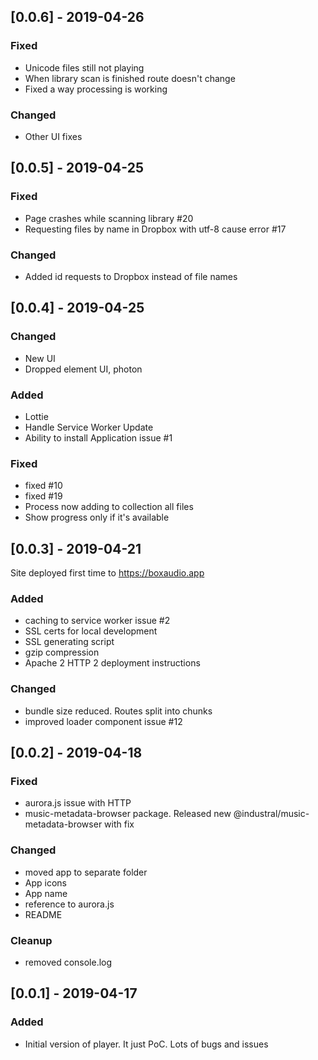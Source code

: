 ## [0.0.6] - 2019-04-26

### Fixed
- Unicode files still not playing
- When library scan is finished route doesn't change
- Fixed a way processing is working

### Changed
- Other UI fixes

## [0.0.5] - 2019-04-25

### Fixed
- Page crashes while scanning library #20
- Requesting files by name in Dropbox with utf-8 cause error #17

### Changed
- Added id requests to Dropbox instead of file names


## [0.0.4] - 2019-04-25

### Changed
- New UI
- Dropped element UI, photon

### Added
- Lottie
- Handle Service Worker Update
- Ability to install Application issue #1

### Fixed
- fixed #10
- fixed #19
- Process now adding to collection all files
- Show progress only if it's available

## [0.0.3] - 2019-04-21

Site deployed first time to https://boxaudio.app

### Added
- caching to service worker issue #2
- SSL certs for local development
- SSL generating script
- gzip compression
- Apache 2 HTTP 2 deployment instructions 

### Changed
- bundle size reduced. Routes split into chunks
- improved loader component issue #12


## [0.0.2] - 2019-04-18

### Fixed
- aurora.js issue with HTTP
- music-metadata-browser package. Released new @industral/music-metadata-browser with fix

### Changed
- moved app to separate folder
- App icons
- App name
- reference to aurora.js
- README

### Cleanup
- removed console.log


## [0.0.1] - 2019-04-17

### Added
- Initial version of player. It just PoC. Lots of bugs and issues
